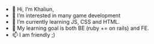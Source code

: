 - 👋 Hi, I’m Khaliun,
- 👀 I’m interested in many game development
- 🌱 I’m currently learning JS, CSS and HTML. 
- 💞️ My learning goal is both BE (ruby += on rails) and FE.
- 📫 I am friendly ;)

<!---
sxaliun/sxaliun is a ✨ special ✨ repository because its `README.md` (this file) appears on your GitHub profile.
You can click the Preview link to take a look at your changes.
--->
